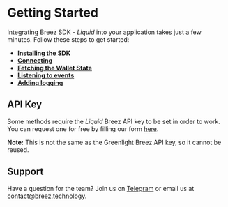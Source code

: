 # Getting Started

Integrating Breez SDK - *Liquid* into your application takes just a few minutes. Follow these steps to get started:
- **[Installing the SDK](/guide/install.md)**
- **[Connecting](/guide/connecting.md)**
- **[Fetching the Wallet State](/guide/wallet_state.md)**
- **[Listening to events](/guide/events.md)**
- **[Adding logging](/guide/logging.md)**

## API Key
Some methods require the _Liquid_ Breez API key to be set in order to work. You can request one for free by filling our form <a target="_blank" href="{{api_key_form_uri}}">here</a>.

**Note:** This is not the same as the Greenlight Breez API key, so it cannot be reused.

## Support

Have a question for the team? Join us on [Telegram](https://t.me/breezsdk) or email us at [contact@breez.technology](mailto:contact@breez.technology).

